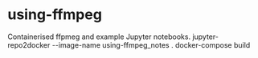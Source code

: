# using-ffmpeg
Containerised ffpmeg and example Jupyter notebooks.
jupyter-repo2docker --image-name using-ffmpeg_notes .
docker-compose build

